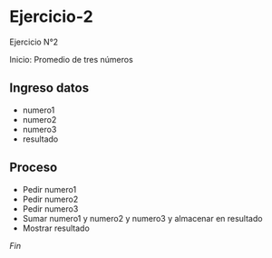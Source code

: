 # Ejercicio-2
Ejercicio N°2

Inicio: Promedio de tres números

## Ingreso datos
- numero1
- numero2
- numero3
- resultado

## Proceso
- Pedir numero1
- Pedir numero2
- Pedir numero3
- Sumar numero1 y numero2 y numero3 y almacenar en resultado
- Mostrar resultado

*Fin*
